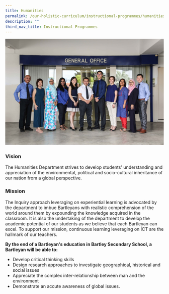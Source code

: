 ```yaml
---
title: Humanities
permalink: /our-holistic-curriculum/instructional-programmes/humanities
description: ""
third_nav_title: Instructional Programmes
---
```

![](/images/HUMANITIES-Formal.jpg)

### Vision
The Humanities Department strives to develop students'
understanding and appreciation of the environmental, political and socio-cultural inheritance of our nation from a global perspective.

### Mission
The Inquiry approach leveraging on experiential learning is advocated by the department to imbue Bartleyans with realistic comprehension of the world around them by expounding the knowledge acquired in the classroom. It is also the undertaking of the department to develop the academic potential of our students as we believe that each Bartleyan can excel. To support our mission, continuous learning leveraging on ICT are the hallmark of our teachers.

**By the end of a Bartleyan's education in Bartley Secondary School, a Bartleyan will be able to:**

* Develop critical thinking skills
* Design research approaches to investigate geographical, historical and social issues
* Appreciate the complex inter-relationship between man and the environment
* Demonstrate an accute awareness of global issues. 